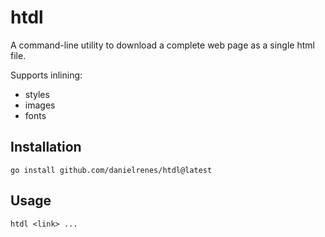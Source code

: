 # htdl

A command-line utility to download a complete web page as a single html file.

Supports inlining:

- styles
- images
- fonts

## Installation

```shell
go install github.com/danielrenes/htdl@latest
```

## Usage

```shell
htdl <link> ...
```
